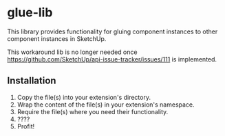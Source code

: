 # glue-lib

This library provides functionality for gluing component instances to other component instances in SketchUp.

This workaround lib is no longer needed once https://github.com/SketchUp/api-issue-tracker/issues/111 is implemented.

## Installation

1. Copy the file(s) into your extension's directory.
2. Wrap the content of the file(s) in your extension's namespace.
3. Require the file(s) where you need their functionality.
4. ????
5. Profit!
